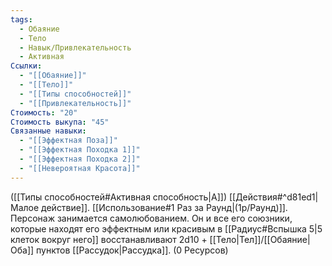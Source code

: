 ```yaml
---
tags:
  - Обаяние
  - Тело
  - Навык/Привлекательность
  - Активная
Ссылки:
  - "[[Обаяние]]"
  - "[[Тело]]"
  - "[[Типы способностей]]"
  - "[[Привлекательность]]"
Стоимость: "20"
Стоимость выкупа: "45"
Связанные навыки:
  - "[[Эффектная Поза]]"
  - "[[Эффектная Походка 1]]"
  - "[[Эффектная Походка 2]]"
  - "[[Невероятная Красота]]"
---
```

([[Типы способностей#Активная способность|А]]) [[Действия#^d81ed1|Малое действие]]. [[Использование#1 Раз за Раунд|(1р/Раунд)]]. Персонаж занимается самолюбованием. Он и все его союзники, которые находят его эффектным или красивым в [[Радиус#Вспышка 5|5 клеток вокруг него]] восстанавливают 2d10 + [[Тело|Тел]]/[[Обаяние|Оба]] пунктов [[Рассудок|Рассудка]]. (0 Ресурсов)